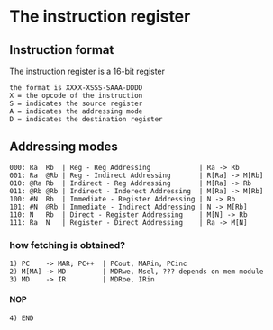 # The instruction register

## Instruction format
The instruction register is a 16-bit register
```
the format is XXXX-XSSS-SAAA-DDDD
X = the opcode of the instruction
S = indicates the source register
A = indicates the addressing mode 
D = indicates the destination register
```

## Addressing modes 
```
000: Ra  Rb  | Reg - Reg Addressing            | Ra -> Rb
001: Ra  @Rb | Reg - Indirect Addressing       | R[Ra] -> M[Rb]
010: @Ra Rb  | Indirect - Reg Addressing       | M[Ra] -> Rb
011: @Rb @Rb | Indirect - Inderect Addressing  | M[Ra] -> M[Rb]
100: #N  Rb  | Immediate - Register Addressing | N -> Rb
101: #N  @Rb | Immediate - Indirect Addressing | N -> M[Rb]
110: N   Rb  | Direct - Register Addressing    | M[N] -> Rb
111: Ra  N   | Register - Direct Addressing    | Ra -> M[N]
```
### how fetching is obtained?
```
1) PC    -> MAR; PC++  | PCout, MARin, PCinc
2) M[MA] -> MD         | MDRwe, Msel, ??? depends on mem module
3) MD    -> IR         | MDRoe, IRin
```

#### NOP 
```
4) END
```
